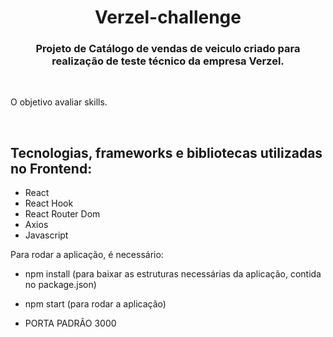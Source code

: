 <h1 align="center">
  Verzel-challenge
</h1>
<h3 align="center">Projeto de Catálogo de vendas de veiculo criado para realização de teste técnico da empresa Verzel.</h3>
<br/>
<p>
O objetivo avaliar skills.

</p> 

<br/>

## **Tecnologias, frameworks e bibliotecas utilizadas no Frontend:**
- React
- React Hook
- React Router Dom
- Axios
- Javascript
  
Para rodar a aplicação, é necessário:
- npm install (para baixar as estruturas necessárias da aplicação, contida no package.json)
- npm start (para rodar a aplicação)

- PORTA PADRÃO 3000
 
